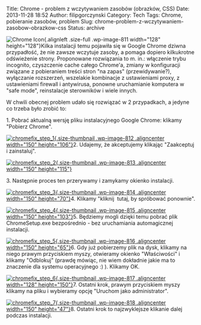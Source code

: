 Title: Chrome - problem z wczytywaniem zasobów (obrazków, CSS)
Date: 2013-11-28 18:52
Author: filipgorczynski
Category: Tech
Tags: Chrome, pobieranie zasobów, problem
Slug: chrome-problem-z-wczytywaniem-zasobow-obrazkow-css
Status: archive

![Chrome Icon](http://filipgorczynski.files.wordpress.com/2013/11/chrome-icon.jpg){.alignleft .size-full .wp-image-811 width="128" height="128"}Kilka instalacji temu pojawiła się w Google Chrome dziwna przypadłość, że nie zawsze wczytuje zasoby, a pomaga dopiero kilkukrotne odświeżenie strony. Proponowane rozwiązania to m. in.: włączenie trybu incognito, czyszczenie cache całego Chrome'a, zmiany w konfiguracji związane z pobieraniem treści stron "na zapas" (przewidywanie?), wyłączanie rozszerzeń, wszelakie kombinacje z ustawieniami proxy, z ustawieniami firewall i antywirusa, ponowne uruchamianie komputera w "safe mode", reinstalacje sterowników i wiele innych.

W chwili obecnej problem udało się rozwiązać w 2 przypadkach, a jedyne co trzeba było zrobić to:

1\. Pobrać aktualną wersję pliku instalacyjnego Google Chrome: klikamy "Pobierz Chrome".

[![chromefix\_step\_1](http://filipgorczynski.files.wordpress.com/2013/11/chromefix_step_1.png?w=150){.size-thumbnail .wp-image-812 .aligncenter width="150" height="106"}](http://filipgorczynski.files.wordpress.com/2013/11/chromefix_step_1.png)2. Udajemy, że akceptujemy klikając "Zaakceptuj i zainstaluj".

[![chromefix\_step\_2](http://filipgorczynski.files.wordpress.com/2013/11/chromefix_step_2.png?w=150){.size-thumbnail .wp-image-813 .aligncenter width="150" height="115"}](http://filipgorczynski.files.wordpress.com/2013/11/chromefix_step_2.png)

3\. Następnie proces ten przerywamy i zamykamy okienko instalacji.

[![chromefix\_step\_3](http://filipgorczynski.files.wordpress.com/2013/11/chromefix_step_3.png?w=150){.size-thumbnail .wp-image-814 .aligncenter width="150" height="70"}](http://filipgorczynski.files.wordpress.com/2013/11/chromefix_step_3.png)4. Klikamy "kliknij  tutaj, by spróbować ponownie".

[![chromefix\_step\_4](http://filipgorczynski.files.wordpress.com/2013/11/chromefix_step_4.png?w=150){.size-thumbnail .wp-image-815 .aligncenter width="150" height="103"}](http://filipgorczynski.files.wordpress.com/2013/11/chromefix_step_4.png)5. Będziemy mogli dzięki temu pobrać plik ChromeSetup.exe bezpośrednio - bez uruchamiania automagicznej instalacji.

[![chromefix\_step\_5](http://filipgorczynski.files.wordpress.com/2013/11/chromefix_step_5.png?w=150){.size-thumbnail .wp-image-816 .aligncenter width="150" height="65"}](http://filipgorczynski.files.wordpress.com/2013/11/chromefix_step_5.png)6. Gdy już pobierzemy plik na dysk, klikamy na niego prawym przyciskiem myszy, otwieramy okienko "Właściwości" i klikamy "Odblokuj" (prawdę mówiąc, nie wiem dokładnie jakie ma to znaczenie dla systemu operacyjnego :) ). Klikamy OK.

[![chromefix\_step\_6](http://filipgorczynski.files.wordpress.com/2013/11/chromefix_step_6.png?w=128){.size-thumbnail .wp-image-817 .aligncenter width="128" height="150"}](http://filipgorczynski.files.wordpress.com/2013/11/chromefix_step_6.png)7. Ostatni krok, prawym przyciskiem myszy klikamy na pliku i wybieramy opcję "Uruchom jako administrator".

[![chromefix\_step\_7](http://filipgorczynski.files.wordpress.com/2013/11/chromefix_step_7.png?w=150){.size-thumbnail .wp-image-818 .aligncenter width="150" height="47"}](http://filipgorczynski.files.wordpress.com/2013/11/chromefix_step_7.png)8. Ostatni krok to najzwyklejsze klikanie dalej podczas instalacji.
